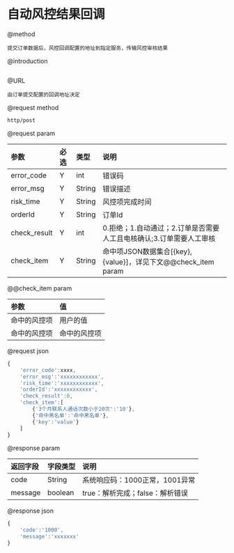 # 自动风控结果回调

@method

```
提交订单数据后，风控回调配置的地址到指定服务，传输风控审核结果
```

@introduction

```

```

@URL

```
由订单提交配置的回调地址决定
```

@request method

```
http/post
```

@request param

| 参数 | 必选 | 类型 | 说明 |
| :--- | :--- | :--- | :--- |
| error\_code | Y | int | 错误码 |
| error\_msg | Y | String | 错误描述 |
| risk\_time | Y | String | 风控项完成时间 |
| orderId | Y | String | 订单Id |
| check\_result | Y | int | 0.拒绝；1.自动通过；2.订单是否需要人工且电核确认;3.订单需要人工审核 |
| check\_item | Y | String | 命中项JSON数据集合\[{key},{value}\]，详见下文@@check\_item param |

@@check\_item param

| 参数 | 值 |
| :--- | :--- |
| 命中的风控项 | 用户的值 |
| 命中的风控项 | 命中的风控项 |

@request json

```js
{
    'error_code':xxxx,
    'error_msg':'xxxxxxxxxxxx',
    'risk_time':'xxxxxxxxxxxx',
    'orderId':'xxxxxxxxxxxx',      
    'check_result':0,
    'check_item':[
        {'3个月联系人通话次数小于20次':'10'},
        {'命中黑名单':'命中黑名单'},
        {'key':'value'}
    ]
}
```

@response param

| 返回字段 | 字段类型 | 说明 |
| :--- | :--- | :--- |
| code | String | 系统响应码：1000正常，1001异常 |
| message | boolean | true：解析完成；false：解析错误 |

@response json

```js
{
    'code':'1000',
    'message':'xxxxxxx'
}
```



